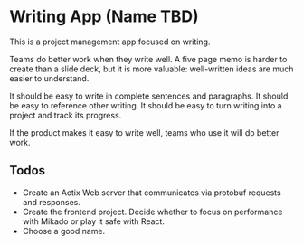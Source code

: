# Writing App (Name TBD)

This is a project management app focused on writing.

Teams do better work when they write well. A five page memo is harder to create
than a slide deck, but it is more valuable: well-written ideas are much easier
to understand.

It should be easy to write in complete sentences and paragraphs. It should be
easy to reference other writing. It should be easy to turn writing into a
project and track its progress.

If the product makes it easy to write well, teams who use it will do better
work.

## Todos
- Create an Actix Web server that communicates via protobuf requests and responses.
- Create the frontend project. Decide whether to focus on performance with
  Mikado or play it safe with React.
- Choose a good name.
